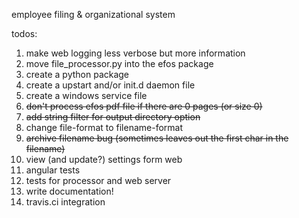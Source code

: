 employee filing & organizational system


todos:

1. make web logging less verbose but more information
1. move file_processor.py into the efos package
1. create a python package
1. create a upstart and/or init.d daemon file
1. create a windows service file
1. ~~don't process efos pdf file if there are 0 pages (or size 0)~~
1. ~~add string filter for output directory option~~
1. change file-format to filename-format
1. ~~archive filename bug (sometimes leaves out the first char in the filename)~~
1. view (and update?) settings form web
1. angular tests
1. tests for processor and web server
1. write documentation!
1. travis.ci integration
